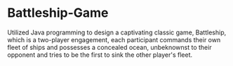 # Battleship-Game
Utilized Java programming to design a captivating classic game, Battleship, which is a two-player engagement, each participant commands their own fleet of ships and possesses a concealed ocean, unbeknownst to their opponent and tries to be the first to sink the other player's fleet.

